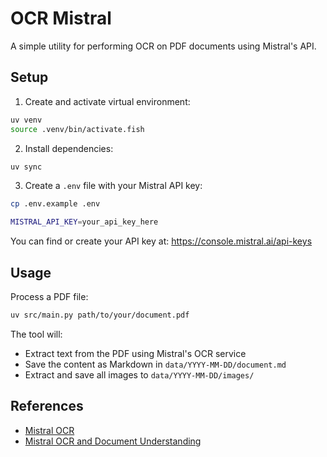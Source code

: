 # OCR Mistral

A simple utility for performing OCR on PDF documents using Mistral's API.

## Setup

1. Create and activate virtual environment:
```bash
uv venv
source .venv/bin/activate.fish
```

2. Install dependencies:
```bash
uv sync
```

3. Create a `.env` file with your Mistral API key:
```bash
cp .env.example .env
```

```bash
MISTRAL_API_KEY=your_api_key_here
```

You can find or create your API key at: https://console.mistral.ai/api-keys

## Usage

Process a PDF file:
```bash
uv src/main.py path/to/your/document.pdf
```

The tool will:
- Extract text from the PDF using Mistral's OCR service
- Save the content as Markdown in `data/YYYY-MM-DD/document.md`
- Extract and save all images to `data/YYYY-MM-DD/images/`

## References

- [Mistral OCR](https://mistral.ai/news/mistral-ocr)
- [Mistral OCR and Document Understanding](https://docs.mistral.ai/capabilities/document/)
